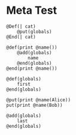 # Meta Test

```
@Def(| cat)
	@put(globals)
@End(| cat)
```

```
@def(print @name())
	@add(globals)
		name
	@end(globals)
@end(print @name())
```

```
@def(globals)
	first
@end(globals)
```

```
@put(print @name(Alice))
put(print @name(Bob))
```


```
@add(globals)
	last
@end(globals)
```
